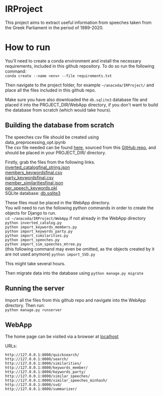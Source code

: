 # IRProject

This project aims to extract useful information from speeches taken from the Greek Parliament in the period of 1989-2020.

# How to run

You'll need to create a conda environment and install the necessary requirements, included in this github repository.
To do so run the following command:  
`conda create --name <env> --file requirements.txt`

Then navigate to the project folder, for example `~/anacoda/IRProject/` and place all the files included in this github repo.

Make sure you have also downloaded the `db.sqlite3` database file and placed it into the PROJECT_DIR/WebApp directory, if you don't want to build the database from scratch (which would take hours).  

## Building the database from scratch

The speeches csv file should be created using data_preprocessing_opt.ipynb  
The csv file needed can be found [here](https://zenodo.org/records/4311577/files/Greek_Parliament_Proceedings_1989_2020.zip?download=1), sourced from this [GitHub repo](https://github.com/iMEdD-Lab/Greek_Parliament_Proceedings/tree/master?tab=readme-ov-file), and should be placed in your PROJECT_DIR/ directory.

Firstly, grab the files from the following links.  
[inverted_catalogfinal_string.json](https://drive.google.com/file/d/1za9X4IN6Wmq9Y8JGGrOymGy0MCnWGT4D/view?usp=drive_link)  
[members_keywordsfinal.csv](https://drive.google.com/file/d/1w0akuQEmv4B78nWVePTCZX8JH_O5PUXD/view?usp=drive_link)  
[party_keywordsfinal.csv](https://drive.google.com/file/d/1hCXb_xMyYW79IGC5pGmNSZ6KivuDoYlg/view?usp=drive_link)  
[member_similaritiesfinal.json](https://drive.google.com/file/d/1fHJaMZLjgpphr4-9qjqfYD3Zy0i1SJhT/view?usp=drive_link)  
[per_speech_keywords.pkl](https://drive.google.com/file/d/1r7pto0PQI2LnQdQqXOn_LQGtIUk7VD46/view?usp=sharing)  
SQLite database: [db.sqlite3](https://drive.google.com/file/d/1kLTZKV3YJu2LKedzii3Qrmao4_oYIDCW/view?usp=sharing)  

These files must be placed in the WebApp directory.  
You will need to run the following python commands in order to create the objects for Django to run.  
`cd ~/anacoda/IRProject/WebApp` if not already in the WebApp directory  
`python inverted_catalog.py`  
`python import_keywords_members.py`  
`python import_keywords_party.py`  
`python import_similarities.py`  
`python import_speeches.py`  
`python import_sim_speeches_mtree.py`  
(this following command may even be omitted, as the objects created by it are not used anymore) `python import_SVD.py`  

This might take several hours.


Then migrate data into the database using 
`python manage.py migrate`

## Running the server

Import all the files from this github repo and navigate into the WebApp directory. 
Then run:  
`python manage.py runserver`

## WebApp

The home page can be visited via a browser at [localhost](http://127.0.0.1:8000/)  

URLs:  
```
http://127.0.0.1:8000/quicksearch/  
http://127.0.0.1:8000/search/  
http://127.0.0.1:8000/similarities/  
http://127.0.0.1:8000/keywords_member/  
http://127.0.0.1:8000/keywords_party/  
http://127.0.0.1:8000/similar_speeches/  
http://127.0.0.1:8000/similar_speeches_minhash/  
http://127.0.0.1:8000/svd/  
http://127.0.0.1:8000/summarizer/  
```
